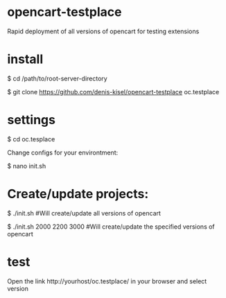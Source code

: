 # opencart-testplace
Rapid deployment of all versions of opencart for testing extensions

# install
$ cd /path/to/root-server-directory

$ git clone https://github.com/denis-kisel/opencart-testplace oc.testplace

# settings

$ cd oc.tesplace

Change configs for your environtment:

$ nano init.sh

# Create/update projects:

$ ./init.sh #Will create/update all versions of opencart

$ ./init.sh 2000 2200 3000 #Will create/update the specified versions of opencart

# test
Open the link http://yourhost/oc.testplace/ in your browser and select version

